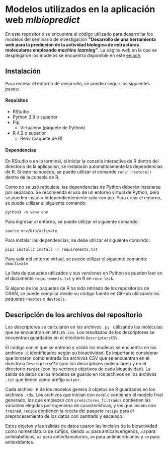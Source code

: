 # Modelos utilizados en la aplicación web *mlbiopredict*

En este repositorio se encuentra el código utilizado para desarrollar los modelos del seminario de investigación **"Desarrollo de una herramienta web para la prediccion de la actividad biologica de estructuras moleculares empleando *machine learning*"**. La página web en la que se desplegaron los modelos se encuentra disponible en este [enlace](https://mlbiopredict.com).

## Instalación

Para recrear el entorno de desarrollo, se pueden seguir los siguientes pasos:
#### Requisitos

 * RStudio
 * Python 3.9 o superior
 * Pip
    * Virtualenv (paquete de Python)
 * R 4.2 o superior
    * Renv (paquete de R)

#### Dependencias

En RStudio o en la terminal, al iniciar la consola interactiva de R dentro del directorio de la aplicación, se instalarán automáticamente las dependencias de R. Si esto no sucede, se puede utilizar el comando  `renv::restore()` dentro de la consola de R.

Como no se usó reticulate, las dependencias de Python deberán instalarse por separado. Se recomienda el uso de un entorno virtual de Python, pero se pueden instalar independientemente solo con pip. Para crear el entorno, se puede utilizar el siguiente comando:

```python3 -m venv env ```

Para ingresar al entorno, se puede utilizar el siguiente comando:

```source env/bin/activate ```

Para instalar las dependencias, se debe utilizar el siguiente comando:

``` pip3 install3 install -r requirements.txt ```

Para salir del entorno virtual, se puede utilizar el siguiente comando:
```deactivate```

La lista de paquetes utilizados y sus versiones en Python se pueden leer en el documento `requirements.txt` y en R en `renv.lock`.

Si alguno de los paquetes de R ha sido retirado de los repositorios de CRAN, se puede compilar desde su código fuente en GitHub utilizando los paquetes `remotes` o `devtools`.


## Descripción de los archivos del repositorio

Los descriptores se calcularon en los archivos `.py ` utilizando las moléculas que se encuentran en `SMILES.csv`. Los resultados de los descriptores se encuentran guardados en el directorio `DescriptorsCSV`. 

El código con el que se entrenó y validó los modelos se encuentra en los archivos `.R` identificados según su bioactividad. Es importante considerar que tomaron como entrada los archivos CSV que se encuentran en el directorio `DescriptorsCSV` (con los descriptores moleculares) y en el directorio `target` (con los vectores objetivos de cada bioactividad). La salida de datos de los modelos se guardo en los archivos en los archivos `.txt` que tienen como prefijo `output`.

Cada archivo `.R` de los modelos genera 3 objetos de R guardados en los archivos `.rds`. Los archivos que inician con `modelo` contienen el modelo final generado, los que empiezan con `predictores_filtrados` contienen las variables elegidas por ingeniería de características, y los que inician con `trained_recipe` contienen la receta del paquete `recipe` para el preprocesamiento de los datos con centrado y escalado.

Estos objetos y las salidas de datos usaron las iniciales de la bioactividad como nomenclatura de sufijos, siendo `ac` para anticancerígenos, `ad` para antidiabéticos, `ai` para antiinflamatorios, `am` para antimicrobianos y `ao` para antioxidantes.
